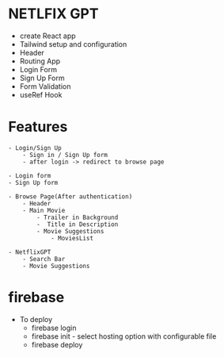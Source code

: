 # NETLFIX GPT
- create React app
- Tailwind setup and configuration
- Header
- Routing App
- Login Form
- Sign Up Form
- Form Validation
- useRef Hook

# Features
    - Login/Sign Up
        - Sign in / Sign Up form
        - after login -> redirect to browse page

    - Login form
    - Sign Up form

    - Browse Page(After authentication)
        - Header
        - Main Movie
            - Trailer in Background
            -  Title in Description
            - Movie Suggestions
                - MoviesList
        
    - NetflixGPT
        - Search Bar
        - Movie Suggestions



# firebase 
- To deploy
    - firebase login
    - firebase init - select hosting option with configurable file
    - firebase deploy
